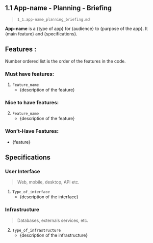## 1.1 App-name - Planning - Briefing

> `1_1.app-name_planning_briefing.md`

**App-name** is a {type of app} for {audience} to {purpose of the app}. It {main feature} and {specifications}.

## Features :

Number ordered list is the order of the features in the code.

### Must have features: 

1. `Feature_name`
    - {description of the feature}

### Nice to have features:

2. `Feature_name`
    - {description of the feature}

### Won’t-Have Features:

- {feature}

## Specifications

### User Interface

> Web, mobile, desktop, API etc. 

1. `Type_of_interface`
    - {description of the interface}

### Infrastructure

> Databases, externals services, etc.

2. `Type_of_infrastructure` 
    - {description of the infrastructure}

